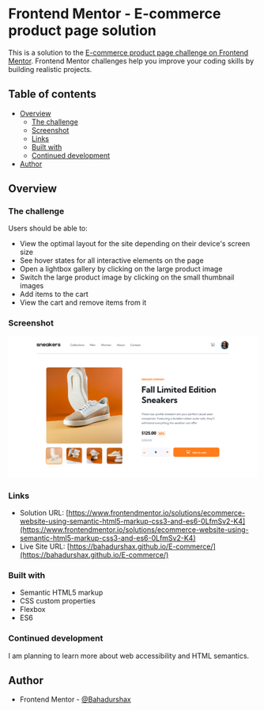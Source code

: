 # Frontend Mentor - E-commerce product page solution

This is a solution to the [E-commerce product page challenge on Frontend Mentor](https://www.frontendmentor.io/challenges/ecommerce-product-page-UPsZ9MJp6). Frontend Mentor challenges help you improve your coding skills by building realistic projects.

## Table of contents

- [Overview](#overview)
  - [The challenge](#the-challenge)
  - [Screenshot](#screenshot)
  - [Links](#links)
  - [Built with](#built-with)
  - [Continued development](#continued-development)
- [Author](#author)

## Overview

### The challenge

Users should be able to:

- View the optimal layout for the site depending on their device's screen size
- See hover states for all interactive elements on the page
- Open a lightbox gallery by clicking on the large product image
- Switch the large product image by clicking on the small thumbnail images
- Add items to the cart
- View the cart and remove items from it

### Screenshot

![Desktop view](./project-screenshot.png)


### Links

- Solution URL: [https://www.frontendmentor.io/solutions/ecommerce-website-using-semantic-html5-markup-css3-and-es6-0LfmSv2-K4](https://www.frontendmentor.io/solutions/ecommerce-website-using-semantic-html5-markup-css3-and-es6-0LfmSv2-K4)
- Live Site URL: [https://bahadurshax.github.io/E-commerce/](https://bahadurshax.github.io/E-commerce/)


### Built with

- Semantic HTML5 markup
- CSS custom properties
- Flexbox
- ES6


### Continued development

I am planning to learn more about web accessibility and HTML semantics.


## Author

- Frontend Mentor - [@Bahadurshax](https://www.frontendmentor.io/profile/Bahadurshax)